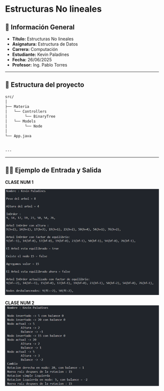 # Estructuras No lineales

## 📌 Información General

- **Título:** Estructuras No lineales
- **Asignatura:** Estructura de Datos
- **Carrera:** Computación
- **Estudiante:** Kevin Paladines
- **Fecha:** 26/06/2025
- **Profesor:** Ing. Pablo Torres

---

## 🧩 Estructura del proyecto
    src/
    │
    ├── Materia
    │   └── Controllers
    │        └── BinaryTree
    │   └── Models
    │        └── Node
    │
    └── App.java


    ---

---
## 🧑‍💻 Ejemplo de Entrada y Salida

**CLASE NUM 1**

![alt text](image-2.png)

**CLASE NUM 2**
![alt text](image-1.png)